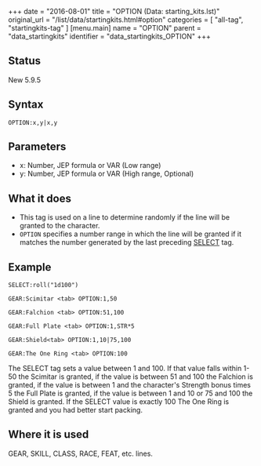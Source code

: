 +++
date = "2016-08-01"
title = "OPTION (Data: starting_kits.lst)"
original_url = "/list/data/startingkits.html#option"
categories = [ "all-tag", "startingkits-tag" ]
[menu.main]
    name = "OPTION"
    parent = "data_startingkits"
    identifier = "data_startingkits_OPTION"
+++

## Status

New 5.9.5

## Syntax

`OPTION:x,y|x,y`

## Parameters

-   x: Number, JEP formula or VAR (Low range)
-   y: Number, JEP formula or VAR (High
    range, Optional)



What it does
------------

-   This tag is used on a line to determine randomly if the line will be
    granted to the character.
-   `OPTION` specifies a number range in which the line will be granted
    if it matches the number generated by the last preceding
    [SELECT](/list/data/startingkits/select.html) tag.

Example
-------

`SELECT:roll("1d100")`

`GEAR:Scimitar <tab> OPTION:1,50`

`GEAR:Falchion <tab> OPTION:51,100`

`GEAR:Full Plate <tab> OPTION:1,STR*5`

`GEAR:Shield<tab> OPTION:1,10|75,100`

`GEAR:The One Ring <tab> OPTION:100`

The SELECT tag sets a value between 1 and 100. If that value falls
within 1-50 the Scimitar is granted, if the value is between 51 and 100
the Falchion is granted, if the value is between 1 and the character's
Strength bonus times 5 the Full Plate is granted, if the value is
between 1 and 10 or 75 and 100 the Shield is granted. If the SELECT
value is exactly 100 The One Ring is granted and you had better start
packing.

Where it is used
----------------

GEAR, SKILL, CLASS, RACE, FEAT, etc. lines.


